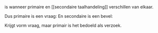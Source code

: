 is wanneer primaire en [[secondaire taalhandeling]] verschillen van elkaar.

Dus primaire is een vraag:
En secondaire is een bevel:

Krijgt vorm vraag, maar primair is het bedoeld als verzoek.


